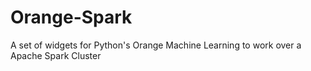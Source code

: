 # Orange-Spark
A set of widgets for Python's Orange Machine Learning to work over a Apache Spark Cluster
